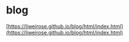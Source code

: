 # blog
[https://liweirose.github.io/blog/html/index.html](https://liweirose.github.io/blog/html/index.html)
